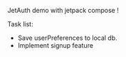 
JetAuth demo with jetpack compose !

Task list:

- Save userPreferences to local db.
- Implement signup feature 